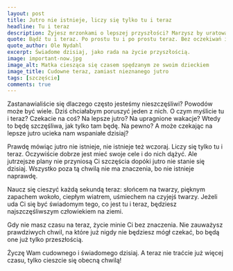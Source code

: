 ```yaml
---
layout: post
title: Jutro nie istnieje, liczy się tylko tu i teraz
headline: Tu i teraz
description: Żyjesz mrzonkami o lepszej przyszłości? Marzysz by uratował Cię rycerz na białym koniu? Zamiast czekać na lepsze jutro ciesz się dniem dzisiejszym.
quote: Bądź tu i teraz. Po prostu tu i po prostu teraz. Bez oczekiwań i bez obaw, bez jutra i bez wczoraj, bez utrzymywania i bez odpychania. Z pełną przytomnością – tu i teraz.
quote_author: Ole Nydahl
excerpt: Świadome dzisiaj, jako rada na życie przyszłością.
image: important-now.jpg
image_alt: Matka ciesząca się czasem spędzanym ze swoim dzieckiem
image_title: Cudowne teraz, zamiast nieznanego jutro
tags: [szczęście]
comments: true
---
```


Zastanawialiście się dlaczego często jesteśmy nieszczęśliwi? Powodów może być wiele. Dziś chciałabym poruszyć jeden z nich. O czym myślicie tu i teraz? Czekacie na coś? Na lepsze jutro? Na upragnione wakacje? Wtedy to będę szczęśliwa, jak tylko tam będę. Na pewno? A może czekając na lepsze jutro ucieka nam wspaniałe dzisiaj?

<!--break-->

Prawdę mówiąc jutro nie istnieje, nie istnieje też wczoraj. Liczy się tylko tu i teraz. Oczywiście dobrze jest mieć swoje cele i do nich dążyć. Ale jutrzejsze plany nie przyniosą Ci szczęścia dopóki jutro nie stanie się dzisiaj. Wszystko poza tą chwilą nie ma znaczenia, bo nie istnieje naprawdę.

Naucz się cieszyć każdą sekundą teraz: słońcem na twarzy, pięknym zapachem wokoło, ciepłym wiatrem, uśmiechem na czyjejś twarzy. Jeżeli uda Ci się być świadomym tego, co jest tu i teraz, będziesz najszczęśliwszym człowiekiem na ziemi.

Gdy nie masz czasu na teraz, życie minie Ci bez znaczenia. Nie zauważysz prawdziwych chwil, na które już nigdy nie będziesz mógł czekać, bo będą one już tylko przeszłością.

Życzę Wam cudownego i świadomego dzisiaj. A teraz nie traćcie już więcej czasu, tylko cieszcie się obecną chwilą!
